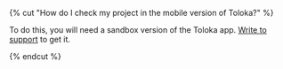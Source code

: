 {% cut "How do I check my project in the mobile version of Toloka?" %}

To do this, you will need a sandbox version of the Toloka app. [Write to support](../../../../guide/troubleshooting/support.md) to get it.

{% endcut %}